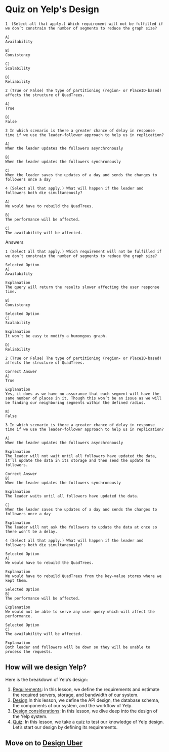 # Quiz on Yelp's Design
```
1　(Select all that apply.) Which requirement will not be fulfilled if we don’t constrain the number of segments to reduce the graph size?

A)
Availability

B)
Consistency

C)
Scalability

D)
Reliability
```

```
2 (True or False) The type of partitioning (region- or PlaceID-based) affects the structure of QuadTrees.

A)
True

B)
False
```

```
3 In which scenario is there a greater chance of delay in response time if we use the leader-follower approach to help us in replication?

A)
When the leader updates the followers asynchronously

B)
When the leader updates the followers synchronously

C)
When the leader saves the updates of a day and sends the changes to followers once a day
```

```
4 (Select all that apply.) What will happen if the leader and followers both die simultaneously?

A)
We would have to rebuild the QuadTrees.

B)
The performance will be affected.

C)
The availability will be affected.
```


Answers

```
1 (Select all that apply.) Which requirement will not be fulfilled if we don’t constrain the number of segments to reduce the graph size?

Selected Option
A)
Availability

Explanation
The query will return the results slower affecting the user response time.

B)
Consistency

Selected Option
C)
Scalability

Explanation
It won’t be easy to modify a humongous graph.

D)
Reliability
```

```
2 (True or False) The type of partitioning (region- or PlaceID-based) affects the structure of QuadTrees.

Correct Answer
A)
True

Explanation
Yes, it does as we have no assurance that each segment will have the same number of places in it. Though this won’t be an issue as we will be finding our neighboring segments within the defined radius.

B)
False
```

```
3 In which scenario is there a greater chance of delay in response time if we use the leader-follower approach to help us in replication?

A)
When the leader updates the followers asynchronously

Explanation
The leader will not wait until all followers have updated the data, it’ll update the data in its storage and then send the update to followers.

Correct Answer
B)
When the leader updates the followers synchronously

Explanation
The leader waits until all followers have updated the data.

C)
When the leader saves the updates of a day and sends the changes to followers once a day

Explanation
The leader will not ask the followers to update the data at once so there won’t be a delay.
```

```
4 (Select all that apply.) What will happen if the leader and followers both die simultaneously?

Selected Option
A)
We would have to rebuild the QuadTrees.

Explanation
We would have to rebuild QuadTrees from the key-value stores where we kept them.

Selected Option
B)
The performance will be affected.

Explanation
We would not be able to serve any user query which will affect the performance.

Selected Option
C)
The availability will be affected.

Explanation
Both leader and followers will be down so they will be unable to process the requests.
```

## How will we design Yelp?
Here is the breakdown of Yelp’s design:

1. [Requirements](../Requirements%20of%20Yelp's%20Design/): In this lesson, we define the requirements and estimate the required servers, storage, and bandwidth of our system.
2. [Design](../Design%20of%20Yelp/):In this lesson, we define the API design, the database schema, the components of our system, and the workflow of Yelp.
3. [Design considerations](../Design%20Considerations%20of%20Yelp/): In this lesson, we dive deep into the design of the Yelp system.
4. [Quiz](../Quiz%20on%20Yelp's%20Design/): In this lesson, we take a quiz to test our knowledge of Yelp design.
Let’s start our design by defining its requirements.

## Move on to [Design Uber](../../Design%20Uber/System%20Design%20Uber/)